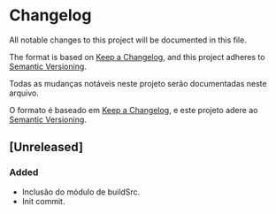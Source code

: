 # Changelog

All notable changes to this project will be documented in this file.

The format is based on [Keep a Changelog](https://keepachangelog.com/en/1.1.0/),
and this project adheres to [Semantic Versioning](https://semver.org/spec/v2.0.0.html).

Todas as mudanças notáveis neste projeto serão documentadas neste arquivo.

O formato é baseado em [Keep a Changelog](https://keepachangelog.com/en/1.1.0/), 
e este projeto adere ao [Semantic Versioning](https://semver.org/spec/v2.0.0.html).

## [Unreleased]

### Added

- Inclusão do módulo de buildSrc.
- Init commit.